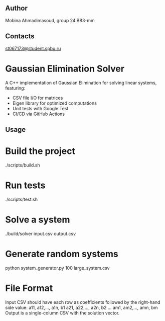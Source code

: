 ## Author  
Mobina Ahmadimasoud, group 24.B83-mm  
## Contacts  
st067173@student.spbu.ru

# Gaussian Elimination Solver

A C++ implementation of Gaussian Elimination for solving linear systems, featuring:

- CSV file I/O for matrices
- Eigen library for optimized computations
- Unit tests with Google Test
- CI/CD via GitHub Actions

## Usage

# Build the project
./scripts/build.sh

# Run tests
./scripts/test.sh

# Solve a system
./build/solver input.csv output.csv

# Generate random systems
python system_generator.py 100 large_system.csv

# File Format
Input CSV should have each row as coefficients followed by the right-hand side value:
a11, a12,..., a1n, b1
a21, a22,..., a2n, b2
...
am1, am2,..., amn, bm
Output is a single-column CSV with the solution vector.